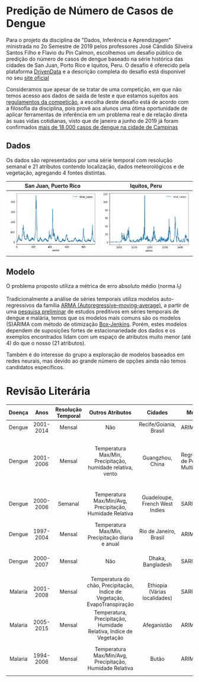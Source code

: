 # Predição de Número de Casos de Dengue

Para o projeto da disciplina de "Dados, Inferência e Aprendizagem" 
ministrada no 2o Semestre de 2019 pelos professores 
José Cândido Silveira Santos Filho e Flavio du Pin Calmon, 
escolhemos um desafio público de predição do número de casos de dengue
baseado na série histórica das cidades de San Juan, Porto Rico e Iquitos, Peru.
O desafio é oferecido pela plataforma [DrivenData](https://arxiv.org/abs/1606.07781)
e a descrição completa do desafio está disponivel no 
seu [site oficial](https://www.drivendata.org/competitions/44/dengai-predicting-disease-spread/)

Consideramos que apesar de se tratar de uma competição, em que não temos
acesso aos dados de saída de teste e que estamos sujeitos aos 
[regulamentos da competição](https://www.drivendata.org/competitions/44/dengai-predicting-disease-spread/rules/),
a escolha deste desafio está de acordo
com a filosofia da disciplina, pois provê aos alunos 
uma ótima oportunidade de aplicar ferramentas de inferência
em um problema real e de relação direta às suas vidas cotidianas,
visto que de janeiro a junho de 2019 já foram confirmados
[mais de 18,000 casos de dengue na cidade de Campinas](https://g1.globo.com/sp/campinas-regiao/noticia/2019/06/03/campinas-confirma-4a-morte-por-dengue-e-numero-de-infectados-pelo-virus-aumenta-12percent.ghtml)


## Dados 
Os dados são representados por uma série temporal com resolução semanal
e 21 atributos contendo localização, dados meteorológicos
e de vegetação, agregando 4 fontes distintas.

San Juan, Puerto Rico      |  Iquitos, Peru
:-------------------------:|:-------------------------:
![](san_juan.png)          |  ![](iquitos.png)


## Modelo
O problema proposto utiliza a métrica de erro absoluto médio (norma $l_1$)

Tradicionalmente a análise de séries temporais utiliza modelos 
auto-regressivos da família [ARMA (Autoregressive–moving-average)](https://en.wikipedia.org/wiki/Autoregressive%E2%80%93moving-average_model),
a partir de uma [pesquisa preliminar](#revisão-literária) de estudos
preditivos em séries temporais de dengue e malária, temos que os modelos mais comuns são
os modelos (S)ARIMA com método de otimização [Box-Jenkins](https://en.wikipedia.org/wiki/Box%E2%80%93Jenkins_method).
Porém, estes modelos dependem de suposições fortes de estacionariedade 
dos dados e os exemplos encontrados lidam com um espaço
de atributos muito menor (até 4) do que o nosso (21 atributos).

Também é do interesse do grupo a exploração de modelos baseados em redes neurais,
mas devido ao grande número de opções ainda não temos candidatos específicos.


# Revisão Literária

|  Doença |    Anos   | Resolução Temporal |                              Outros Atributos                             |             Cidades            | Modelo                            | Algoritimo                               | Obs                                                                                                  | Trabalho                                                                            | Ano (Citações) |
|:-------:|:---------:|:------------------:|:-------------------------------------------------------------------------:|:------------------------------:|-----------------------------------|------------------------------------------|------------------------------------------------------------------------------------------------------|-------------------------------------------------------------------------------------|----------------|
|  Dengue | 2001-2014 | Mensal             |                                    Não                                    |     Recife/Goiania, Brasil     | ARIMA                             | Box Jenkins                              |                                                                                                      | [link](https://www.arca.fiocruz.br/bitstream/icict/26315/2/oswaldoG_cruz_etal_IOC_2018.pdf) | 2018 (9)       |
|  Dengue | 2001-2006 | Mensal             |        Temperatura Max/Min, Precipitação, humidade relativa, vento        |        Guangzhou, China        | Regressão de Poisson Multivariada | GEE/QICu                                 | Temperatura minima/ Humidade são positivamente correlacionadas, vento é negativamente correlacionado | [link](https://bmcpublichealth.biomedcentral.com/articles/10.1186/1471-2458-9-395)          | 2009 (181)     |
|  Dengue | 2000-2006 | Semanal            |         Temperatura Max/Min/Avg, Precipitação, Humidade Relativa          | Guadeloupe, French West Indies | SARIMA                            | Box Jenkins                              | Variavel com lag de 3 meses e Temperatura são os atributos mais preditivo.                           | [link](https://bmcinfectdis.biomedcentral.com/articles/10.1186/1471-2334-11-166)            | 2011 (170)     |
| Dengue  | 1997-2004 | Mensal             | Temperatura Max/Min, Precipitação diaria e anual                          | Rio de Janeiro, Brasil         | ARIMA                             | Box Jenkins                              | Trabalha com escala logaritimica dos dados                                                           | [link](https://www.ajtmh.org/content/journals/10.4269/ajtmh.2008.79.933)                    | 2008 (160)     |
| Dengue  | 2000-2007 | Mensal             | Não                                                                       | Dhaka, Bangladesh              | SARIMA                            | Normalized Bayesian Information Criteria |                                                                                                      | [link](https://apps.who.int/iris/handle/10665/170465)                                       | 2008 (45)      |
| Malaria | 2001-2008 | Mensal             | Temperatura do chão, Precipitação, Indice de Vegetação, EvapoTranspiração | Ethiopia (Várias localidades)  | SARIMA                            | Não Especificado                         | Trabalha com escala logaritimica dos dados.                                                          | [link](https://malariajournal.biomedcentral.com/articles/10.1186/1475-2875-9-251)           | 2012 (85)      |
| Malaria | 2005-2015 | Mensal             | Temperatura, Precipitação, Humidade Relativa, Indice de Vegetação         | Afeganistão                    | ARIMA                             | Box Jenkins                              | Trabalha com escala logaritimica dos dados.                                                          | [link](https://malariajournal.biomedcentral.com/articles/10.1186/s12936-016-1602-1)         | 2016 (16)      |
| Malaria | 1994-2006 | Mensal             | Temperatura Max/Min/Avg, Precipitação, Humidade Relativa                  | Butão                          | ARIMAX                            | Não Especificado                         | Variáveis não eram transferiveis para diferentes localizações                                        | [link](https://malariajournal.biomedcentral.com/articles/10.1186/1475-2875-9-251)           | 2010 (106)     |